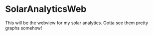 # SolarAnalyticsWeb

This will be the webview for my solar analytics. Gotta see them pretty graphs somehow!
